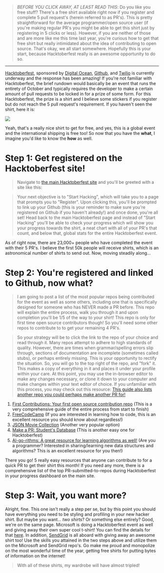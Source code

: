 > _BEFORE YOU CLICK AWAY, AT LEAST READ THIS_: Do you like you free stuff? There's a free shirt available right now if you register and complete 5 pull request's (herein referred to as PR's). This is pretty straightforward for the average programmer/open source user (if you're making regular PR's you might be able to get this shirt just by registering in 5 clicks or less). However, if you are neither of those and are more like me this time last year, you're curious how to get that free shirt but really intimidated about the idea of contributing to open source. That's okay, we all start somewhere. Hopefully this is your start, because Hacktoberfest really is an awesome opportunity to do so.

---

[Hacktoberfest](https://hacktoberfest.digitalocean.com/), sponsored by [Digital Ocean](https://www.digitalocean.com), [Github](https://github.com), and [Twilio](https://www.twilio.com/) is currently underway and the response has been amazing! If you're not familiar with Hacktoberfest, the brief rundown would basically be an event that runs the entirety of October and typically requires the developer to make a certain amount of pull requests to be locked in for a prize of some form. For this Hacktoberfest, the prize is a shirt and I believe some stickers if you register but do not reach the 5 pull request's requirement. If you haven't seen the shirt, here it is:

![](https://cdn-images-1.medium.com/max/1250/1*OsNbZRAL4XOMRC263dUPaw.png)

Yeah, that's a really nice shirt to get for free, and yes, this is a global event and the international shipping is free too! So now that you have the **what**, I imagine you'd like to know the **how** as well.

# Step 1: Get registered on the Hacktoberfest site!

> Navigate to [the main Hacktoberfest site](https://hacktoberfest.digitalocean.com/) and you'll be greeted with a site like this:

> Your next objective is to "Start Hacking", which will take you to a page that prompts you to "Register". Upon clicking this, you'll be prompted to link up your Github (this is your reminder to make sure you're registered on Github if you haven't already!) and once done, you're all set! Head back to the main Hacktoberfest page and instead of "Start Hacking" you'll be able to check your progress which will show you your progress towards the shirt, a neat chart with all of your PR's that count, and below that, global stats for the entire Hacktoberfest event.

As of right now, there are 23,000+ people who have completed the event with their 5 PR's. I believe the first 50k people will receive shirts, which is an astronomical number of shirts to send out. Now, moving steadily along...

# Step 2: You're registered and linked to Github, now what?

> I am going to post a list of the most popular repos being contributed for the event as well as some others, including one that is specifically designed for someone who has NEVER made a PR before. This repo will explain the entire process, walk you through it and upon completion you'll be 1/5 of the way to your shirt! This repo is only for first time open source contributors though! So you'll need some other repos to contribute to to get your remaining 4 PR's.

> So your strategy will be to click the link to the repo of your choice and read through it. Many repos attempt to adhere to high standards of quality. However, there are times when grammar/spelling errors slip through, sections of documentation are incomplete (sometimes called stubs), or perhaps entirely missing. This is your opportunity to rectify the situation. So, you will go to the top right of the repo, and "fork" it. This makes a copy of everything in it and places it under your profile within your care. At this point, you may use the in-browser editor to make any changes necessary, or clone it down to your computer and make changes within your text editor of choice. If you unfamiliar with this process, you may check out this resource: [This guide also lists another repo you could perhaps make another PR for!](https://github.com/octocat/Spoon-Knife)

1. [First Contributions: Your first open source contribution repo](https://github.com/firstcontributions/first-contributions) (This is a very comprehensive guide of the entire process from start to finish)
2. [FreeCodeCamp](https://github.com/freeCodeCamp/freeCodeCamp) (If you are interested in learning how to code, this is an excellent resource you should know about regardless!)
3. [JSON Movie Collection](https://github.com/jsonmc/jsonmc) (Another very popular option)
4. [Make a PR: Student's Database](https://github.com/rishabh-bansal/Make-a-Pull-Request) (This is another easy one for Hacktoberfest)
5. [Al-go-rithms: A great resource for learning algorithms as well!](https://github.com/ZoranPandovski/al-go-rithms) (Are you a programmer? Interested in sharing/learning new data structures and algorithms? This is an excellent resource for you then!)

There you go! 5 really easy resources that anyone can contribute to for a quick PR to get their shirt this month! If you need any more, there is a comprehensive list of the top PR-submitted-to-repos during Hacktoberfest in your progress dashboard on the main site.

# Step 3: Wait, you want more?

Alright, fine. This one isn't really a step per se, but by this point you should have everything you need to be styling and profiling in your new hacker shirt. But maybe you want... _two shirts_? Or something else entirely? Good, we're on the same page. Microsoft is doing a Hacktoberfest event as well and giving away their own super cool t-shirt! You can find the details for that [here](https://open.microsoft.com/2018/09/30/join-hacktoberfest-2018-celebration-microsoft/). In addition, [SendGrid](https://sendgrid.com/blog/hacktoberfest-2018-has-arrived/) is all aboard with giving away an awesome shirt too! Use the skills you attained in the two steps above and utilize them on the Microsoft and SendGrid repo's. Go make me proud and monopolize on the most wonderful time of the year, getting free shirts for putting bytes of information on the internet!

> With all of these shirts, my wardrobe will have almost tripled!
